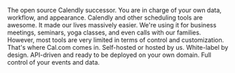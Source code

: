 The open source Calendly successor. You are in charge of your own data, workflow, and appearance.
Calendly and other scheduling tools are awesome. It made our lives massively easier. We're using it for business meetings, seminars, yoga classes, and even calls with our families. However, most tools are very limited in terms of control and customization.
    That's where Cal.com comes in. Self-hosted or hosted by us. White-label by design. API-driven and ready to be deployed on your own domain. Full control of your events and data.

